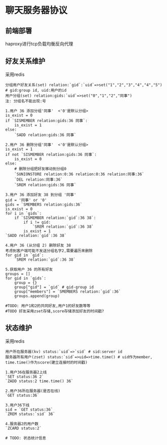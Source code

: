 # 聊天服务器协议 #

## 前端部署 ##
haproxy进行tcp负载均衡反向代理

## 好友关系维护 ##
采用redis  

	分组用户好友关系(set) relation:`gid`:`uid`=>set("1","2","3","4","4","5") # gid:group id, uid:用户的id
    用户分组(set) relation:gids:`uid`=>set("0","1","2","同事") 
	注: 分组名不能出现:号

	1.用户 36 添加分组'同事'  <'0'是默认分组>
	is_exist = 0
	if `SISMEMBER relation:gids:36 同事`:
		is_exist = 1
	else:
		`SADD relation:gids:36 同事`

	2.用户 36 删除分组'同事'  <'0'是默认分组>
	is_exist = 1
	if not `SISMEMBER relation:gids:36 同事`:
		is_exist = 0
	else:
		# 删除分组把好友移动到分组0
		`SUNIONSTORE relation:0:36 relation:0:36 relation:同事:36`
		`DEL relation:同事:36`
		`SREM relation:gids:36 同事`

	3.用户 36 添加好友 38 到分组 '同事'
	gid = '同事' or '0'
	gids = `SMEMBERS relation:gids:36`
	is_exist = 0
	for i in `gids`:
		if `SISMEMBER relation:`gid`:36 38`:
			if i != gid:
				`SREM relation:`gid`:36 38`
			is_exist = 1
	`SADD relation:`gid`:36 38`

	4.用户 36 (从分组 2) 删除好友 38
	考虑到客户端可能不发送分组名字2,需要遍历来删除
	for gid in `gid`:
		`SREM relation:`gid`:36 38` 

    5.获取用户 36 的所有好友
    groups = []
    for gid in `gids`:
        group = {}
        group["gid"] = `gid` # gid-group id
        group["members"] = `SMEMBERS relation:`gid`:36`
        groups.append(group)

	#TODO: 用户1和2的共同好友,用户1的好友数等等    
	#TODO 好友采用zset存储,score存储添加好友的时间戳?


## 状态维护 ##
采用redis

	用户所在服务器(kv) status:`uid`=>`sid` # sid:server id
	服务器所有用户(zset) status:`sid`=>uid=>time.time() # uid作为member, time.time()作为score(建立连接时的时间戳)
	
	1.用户36在服务器2上线
	`SET status:36 2`
	`ZADD status:2 time.time() 36`

	2.用户36所在服务器(是否在线)
	`GET status:36`

	3.用户36下线
	sid = `GET status:36`
	`ZREM status:`sid` 36`

	4.服务器2的用户数
	`ZCARD status:2`

	# TODO: 状态统计信息
